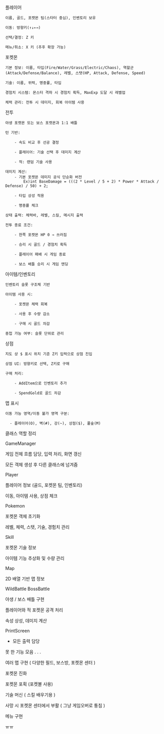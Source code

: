 플레이어

	이름, 골드, 포켓몬 팀(스타터 중심), 인벤토리 보유

	이동: 방향키(↑↓←→)

	선택/결정: Z 키

	메뉴/취소: X 키 (추후 확장 가능)

포켓몬

	기본 정보: 이름, 타입(Fire/Water/Grass/Electric/Chaos), 역할군(Attack/Defense/Balance), 레벨, 스탯(HP, Attack, Defense, Speed)

	기술: 이름, 위력, 명중률, 타입

	경험치 시스템: 몬스터 격파 시 경험치 획득, MaxExp 도달 시 레벨업

	체력 관리: 전투 시 데미지, 회복 아이템 사용
	
전투

	야생 포켓몬 또는 보스 포켓몬과 1:1 배틀

	턴 기반:

		- 속도 비교 후 선공 결정

		- 플레이어: 기술 선택 후 데미지 계산

		- 적: 랜덤 기술 사용

	데미지 계산:
		- 기본 포켓몬 데미지 공식 단순화 버전
			Ex)int BaseDamage = (((2 * Level / 5 + 2) * Power * Attack / Defense) / 50) + 2;

		- 타입 상성 적용

		- 명중률 체크
		 
	상태 출력: 체력바, 레벨, 스킬, 메시지 출력	

	전투 종료 조건:

		- 한쪽 포켓몬 HP 0 → 쓰러짐

		- 승리 시 골드 / 경험치 획득

		- 플레이어 패배 시 게임 종료
		
		- 보스 배틀 승리 시 게임 엔딩
		
아이템/인벤토리

	인벤토리 슬롯 구조체 기반

	아이템 사용 시:

		- 포켓몬 체력 회복

		- 사용 후 수량 감소

		- 구매 시 골드 차감

	중첩 가능 여부: 슬롯 단위로 관리
	
상점

	지도 상 $ 표시 위치 기준 Z키 입력으로 상점 진입

	상점 UI: 방향키로 선택, Z키로 구매

	구매 처리:

		- AddItem으로 인벤토리 추가

		- SpendGold로 골드 차감
		
맵 표시

	이동 가능 영역/이동 불가 영역 구분:

	  - 플레이어(O), 벽(#), 강(~), 상점($), 풀숲(M)
    

클래스 역할 정리


GameManager

  게임 전체 흐름 담당, 입력 처리, 화면 갱신
  
  모든 객체 생성 후 다른 클래스에 넘겨줌

Player

  플레이어 정보 (골드, 포켓몬 팀, 인벤토리)
  
  이동, 아이템 사용, 상점 체크

Pokemon

  포켓몬 객체 초기화
  
  레벨, 체력, 스탯, 기술, 경험치 관리

Skill

  포켓몬 기술 정보
  
  아이템 기능 추상화 및 수량 관리

Map

  2D 배열 기반 맵 정보
  
WildBattle
BossBattle
  
  야생 / 보스 배틀 구현

  플레이어와 적 포켓몬 공격 처리
  
  속성 상성, 데미지 계산

PrintScreen

  - 모든 출력 담당


못 한 기능 모음 . . .

  여러 맵 구현 ( 다양한 필드, 보스방, 포켓몬 센터 )

  포켓몬 진화

  포켓몬 포획 (포켓볼 사용) 

  기술 머신 ( 스킬 배우기용 )

  사망 시 포켓몬 센터에서 부활 ( 그냥 게임오버로 퉁침 )

  메뉴 구현

ㅠㅠ
